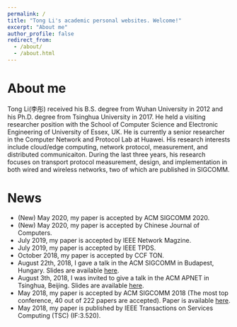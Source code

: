 ```yaml
---
permalink: /
title: "Tong Li's academic personal websites. Welcome!"
excerpt: "About me"
author_profile: false
redirect_from: 
  - /about/
  - /about.html
---
```



About me
======
Tong Li(李彤) received his B.S. degree from Wuhan University in 2012 and his Ph.D. degree from Tsinghua University in 2017. He held a visiting researcher position with the School of Computer Science and Electronic Engineering of University of Essex, UK. He is currently a senior researcher in the Computer Network and Protocol Lab at Huawei. His research interests include cloud/edge computing, network protocol, measurement, and distributed communicaiton. During the last three years, his research focuses on transport protocol measurement, design, and implementation in both wired and wireless networks, two of which are published in SIGCOMM.

News
======
* (New) May 2020, my paper is accepted by ACM SIGCOMM 2020. 
* (New) May 2020, my paper is accepted by Chinese Journal of Computers. 
* July 2019, my paper is accepted by IEEE Network Magzine. 
* July 2019, my paper is accepted by IEEE TPDS. 
* October 2018, my paper is accepted by CCF TON. 
* August 22th, 2018, I gave a talk in the ACM SIGCOMM in Budapest, Hungary. Slides are available [here](http://conferences.sigcomm.org/sigcomm/2018/files/slides/paper_3.4.pdf).
* August 3th, 2018, I was invited to give a talk in the ACM APNET in Tsinghua, Beijing. Slides are available [here](https://leetong.weebly.com/publications.html).
* May 2018, my paper is accepted by ACM SIGCOMM 2018 (The most top conference, 40 out of 222 papers are accepted). Paper is available [here](https://leetong.weebly.com/publications.html).
* May 2018,  my paper is published by IEEE Transactions on Services Computing (TSC) (IF:3.520).
